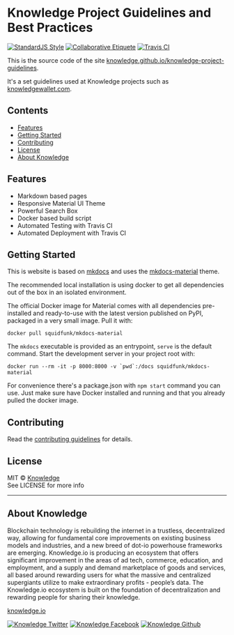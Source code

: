 # Knowledge Project Guidelines and Best Practices

[![StandardJS Style](https://img.shields.io/badge/code%20style-standard-brightgreen.svg)](http://standardjs.com/)
[![Collaborative Etiquete](https://img.shields.io/badge/%E2%9C%93-collaborative_etiquette-brightgreen.svg)](https://git.io/col)
[![Travis CI](https://img.shields.io/travis/knowledge/knowledge-project-guidelines.svg)](https://travis-ci.org/knowledge/knowledge-project-guidelines)

This is the source code of the site [knowledge.github.io/knowledge-project-guidelines](https://knowledge.github.io/knowledge-project-guidelines).

It's a set guidelines used at Knowledge projects such as [knowledgewallet.com](https://knowledgewallet.com).

<!-- START doctoc generated TOC please keep comment here to allow auto update -->
<!-- DON'T EDIT THIS SECTION, INSTEAD RE-RUN doctoc TO UPDATE -->
## Contents

- [Features](#features)
- [Getting Started](#getting-started)
- [Contributing](#contributing)
- [License](#license)
- [About Knowledge](#about-knowledge)

<!-- END doctoc generated TOC please keep comment here to allow auto update -->

## Features

- Markdown based pages
- Responsive Material UI Theme
- Powerful Search Box
- Docker based build script
- Automated Testing with Travis CI
- Automated Deployment with Travis CI

## Getting Started

This is website is based on [mkdocs](mkdocs.org) and uses the [mkdocs-material](https://squidfunk.github.io/mkdocs-material) theme.

The recommended local installation is using docker to get all dependencies out of the box in an isolated environment.

The official Docker image for Material comes with all dependencies pre-installed and ready-to-use with the latest version published on PyPI, packaged in a very small image. Pull it with:

`docker pull squidfunk/mkdocs-material`

The `mkdocs` executable is provided as an entrypoint, `serve` is the default command. Start the development server in your project root with:

```
docker run --rm -it -p 8000:8000 -v `pwd`:/docs squidfunk/mkdocs-material
```

For convenience there's a package.json with `npm start` command you can use. Just make sure have Docker installed and running and that you already pulled the docker image.

## Contributing

Read the [contributing guidelines](CONTRIBUTING.md) for details.

## License

MIT © [Knowledge](http://knowledge.io)  
See LICENSE for more info

---
## About Knowledge

Blockchain technology is rebuilding the internet in a trustless, decentralized way, allowing for fundamental core improvements on existing business models and industries, and a new breed of dot-io powerhouse frameworks are emerging. Knowledge.io is producing an ecosystem that offers significant improvement in the areas of ad tech, commerce, education, and employment, and a supply and demand marketplace of goods and services, all based around rewarding users for what the massive and centralized supergiants utilize to make extraordinary profits - people’s data. The Knowledge.io ecosystem is built on the foundation of decentralization and rewarding people for sharing their knowledge.

[knowledge.io](https://knowledge.io)  

<!-- Please don't remove this: Grab your social icons from https://github.com/carlsednaoui/gitsocial -->

<!-- display the social media buttons in your README -->

[![Knowledge Twitter][1.1]][1]
[![Knowledge Facebook][2.1]][2]
[![Knowledge Github][3.1]][3]

<!-- links to social media icons -->
<!-- no need to change these -->

<!-- icons with padding -->

[1.1]: http://i.imgur.com/tXSoThF.png (twitter icon with padding)
[2.1]: http://i.imgur.com/P3YfQoD.png (facebook icon with padding)
[3.1]: http://i.imgur.com/0o48UoR.png (github icon with padding)

<!-- icons without padding -->

[1.2]: http://i.imgur.com/wWzX9uB.png (twitter icon without padding)
[2.2]: http://i.imgur.com/fep1WsG.png (facebook icon without padding)
[3.2]: http://i.imgur.com/9I6NRUm.png (github icon without padding)


<!-- links to your social media accounts -->
<!-- update these accordingly -->

[1]: http://www.twitter.com/KnowledgeToken
[2]: http://www.facebook.com/KnowledgeToken
[3]: http://www.github.com/knowledge

<!-- Please don't remove this: Grab your social icons from https://github.com/carlsednaoui/gitsocial -->
